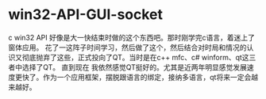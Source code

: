 # win32-API-GUI-socket
c win32 API
好像是大一快结束时做的这个东西吧。那时刚学完c语言，着迷上了窗体应用。
花了一这阵子时间学习，然后做了这个，然后结合对时局和情况的认识又彻底抛弃了这些，正式投向了QT。当时是在c++ mfc、c# winform、qt这三者中选择了QT。
直到现在 我依然感觉QT挺好的。尤其是近两年明显感觉发展速度更快了。作为一个应用框架，摆脱跟语言的绑定，接纳多语言，qt将来一定会越来越好。
